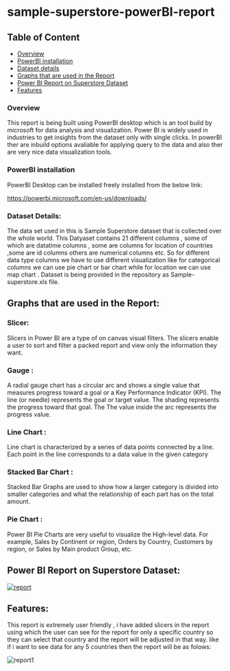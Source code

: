 # sample-superstore-powerBI-report

## Table of Content
  * [Overview](#overview)
  * [PowerBI installation ](#PowerBI-installation )
  * [Dataset details](#Dataset-details)
  * [Graphs that are used in the Report](#Graphs-that-are-used-in-the-Report)
  * [Power BI Report on Superstore Dataset](#Power-BI-Report-on-Superstore-Dataset)
  * [Features](#Features)
### Overview
This report is being built using PowerBI desktop which is an tool build by microsoft for data analysis and visualization. Power BI is widely used in industries to get insights from the dataset only with single clicks. In powerBI ther are inbuild options avaliable for applying query to the data and also ther are very nice data visualization tools. 

### PowerBI installation 

PowerBI Desktop can be installed freely installed from the below link:

https://powerbi.microsoft.com/en-us/downloads/

### Dataset Details:

The data set used in this is Sample Superstore dataset that is collected over the whole world. This Datyaset contains 21 different columns , some of which are datatime columns , some are columns for location of countries ,some are id columns others are numerical columns etc.  So for different data type columns we have to use different visualization like for categorical columns we can use pie chart or bar chart while for location we can use map chart . Dataset is being provided in the repository as Sample-superstore.xls file.

## Graphs that are used in the Report:

### Slicer:
 Slicers in Power BI are a type of on canvas visual filters. The slicers enable a user to sort and filter a packed report and view only the information they want.
       
### Gauge :
  A radial gauge chart has a circular arc and shows a single value that measures progress toward a goal or a Key Performance Indicator (KPI). The line (or needle) represents the goal or target value. The shading represents the progress toward that goal. The The value inside the arc represents the progress value.

### Line Chart :
  Line chart is characterized by a series of data points connected by a line. Each point in the line corresponds to a data value in the given category
             
### Stacked Bar Chart : 
 Stacked Bar Graphs are used to show how a larger category is divided into smaller categories and what the relationship of each part has on the total amount.

### Pie Chart : 
 Power BI Pie Charts are very useful to visualize the High-level data. For example, Sales by Continent or region, Orders by Country, Customers by region, or Sales by Main product Group, etc.
                 
## Power BI Report on Superstore Dataset:
[
![report](https://user-images.githubusercontent.com/53222813/113759991-5cbdc900-9733-11eb-8839-f2d100a3ba0d.JPG)
](url)

## Features:
This report is extremely user friendly , i have added slicers in the report using which the user can see for the report for only a specific country so they can select that country and the report will be adjusted in that way. like if i want to see data for any 5 countries then the report will be as folows:
           
![report1](https://user-images.githubusercontent.com/53222813/113764839-2125fd80-9739-11eb-9cf5-e8398fdc096c.JPG)




        
        

